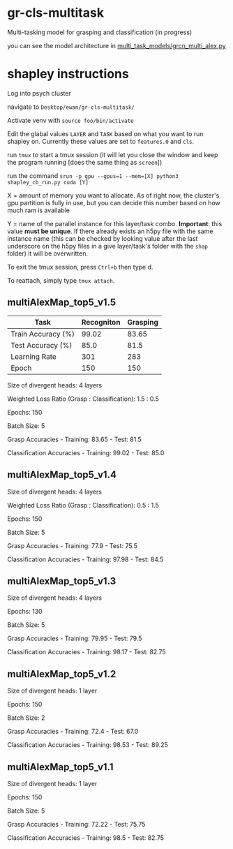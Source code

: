 # gr-cls-multitask
Multi-tasking model for grasping and classification (in progress)

you can see the model architecture in [multi_task_models/grcn_multi_alex.py](multi_task_models/grcn_multi_alex.py) 
# shapley instructions
Log into psych cluster 

navigate to `Desktop/ewan/gr-cls-multitask/`

Activate venv with `source foo/bin/activate`

Edit the glabal values `LAYER` and `TASK` based on what you want to run shapley on. Currently these values are set to `features.0` and `cls`.
 
run `tmux` to start a tmux session (it will let you close the window and keep the program running \[does the same thing as `screen`\])

run the command `srun -p gpu --gpus=1 --mem=[X] python3 shapley_cb_run.py cuda [Y]`

X = amount of memory you want to allocate. As of right now, the cluster's gpu partition is fully in use, but you can decide this number based on how much ram is available

Y = name of the parallel instance for this layer/task combo. **Important**: this value **must be unique**. If there already exists an h5py file with the same instance name (this can be checked by looking value after the last underscore on the h5py files in a give layer/task's folder with the `shap` folder) it will be overwritten.

To exit the tmux session, press `Ctrl+b` then type d.

To reattach, simply type `tmux attach`.
 

## multiAlexMap_top5_v1.5
Task| Recogniton | Grasping
--- | --- | --- 
Train Accuracy (%) | 99.02 | 83.65 
Test Accuracy (%) | 85.0| 81.5 
Learning Rate | 301 | 283 
Epoch | 150 | 150 

Size of divergent heads: 4 layers

Weighted Loss Ratio (Grasp : Classification): 1.5 : 0.5 

Epochs: 150

Batch Size: 5

Grasp Accuracies - Training: 83.65 - Test: 81.5

Classification Accuracies - Training: 99.02 - Test: 85.0

## multiAlexMap_top5_v1.4
Size of divergent heads: 4 layers

Weighted Loss Ratio (Grasp : Classification): 0.5 : 1.5 

Epochs: 150

Batch Size: 5

Grasp Accuracies - Training: 77.9 - Test: 75.5

Classification Accuracies - Training: 97.98 - Test: 84.5

## multiAlexMap_top5_v1.3
Size of divergent heads: 4 layers

Epochs: 130

Batch Size: 5

Grasp Accuracies - Training: 79.95 - Test: 79.5

Classification Accuracies - Training: 98.17 - Test: 82.75


## multiAlexMap_top5_v1.2
Size of divergent heads: 1 layer

Epochs: 150

Batch Size: 2

Grasp Accuracies - Training: 72.4 - Test: 67.0

Classification Accuracies - Training: 98.53 - Test: 89.25

## multiAlexMap_top5_v1.1
Size of divergent heads: 1 layer

Epochs: 150

Batch Size: 5

Grasp Accuracies - Training: 72.22 - Test: 75.75

Classification Accuracies - Training: 98.5 - Test: 82.75




